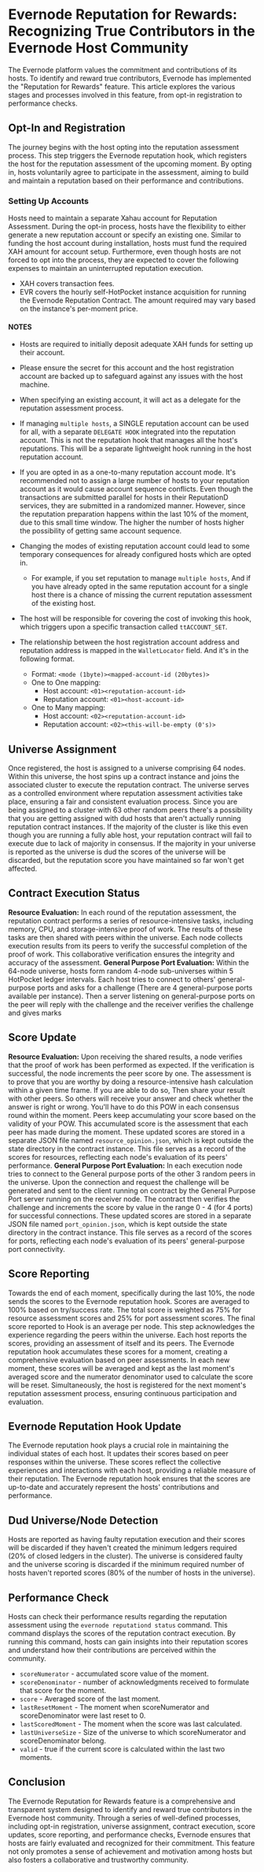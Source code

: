 # Evernode Reputation for Rewards: Recognizing True Contributors in the Evernode Host Community

The Evernode platform values the commitment and contributions of its hosts. To identify and reward true contributors, Evernode has implemented the "Reputation for Rewards" feature. This article explores the various stages and processes involved in this feature, from opt-in registration to performance checks.

## Opt-In and Registration

The journey begins with the host opting into the reputation assessment process. This step triggers the Evernode reputation hook, which registers the host for the reputation assessment of the upcoming moment. By opting in, hosts voluntarily agree to participate in the assessment, aiming to build and maintain a reputation based on their performance and contributions.

### Setting Up Accounts

Hosts need to maintain a separate Xahau account for Reputation Assessment. During the opt-in process, hosts have the flexibility to either generate a new reputation account or specify an existing one. Similar to funding the host account during installation, hosts must fund the required XAH amount for account setup. Furthermore, even though hosts are not forced to opt into the process, they are expected to cover the following expenses to maintain an uninterrupted reputation execution.

- XAH covers transaction fees.
- EVR covers the hourly self-HotPocket instance acquisition for running the Evernode Reputation Contract. The amount required may vary based on the instance's per-moment price.

#### NOTES 
- Hosts are required to initially deposit adequate XAH funds for setting up their account.
- Please ensure the secret for this account and the host registration account are backed up to safeguard against any issues with the host machine.
- When specifying an existing account, it will act as a delegate for the reputation assessment process.
- If managing `multiple hosts`, a SINGLE reputation account can be used for all, with a separate `DELEGATE HOOK` integrated into the reputation account. This is not the reputation hook that manages all the host's reputations. This will be a separate lightweight hook running in the host reputation account.
- If you are opted in as a one-to-many reputation account mode. It's recommended not to assign a large number of hosts to your reputation account as it would cause account sequence conflicts. Even though the transactions are submitted parallel for hosts in their ReputationD services, they are submitted in a randomized manner. However, since the reputation preparation happens within the last 10% of the moment, due to this small time window. The higher the number of hosts higher the possibility of getting same account sequence.
- Changing the modes of existing reputation account could lead to some temporary consequences for already configured hosts which are opted in.
  - For example, if you set reputation to manage `multiple hosts`, And if you have already opted in the same reputation account for a single host there is a chance of missing the current reputation assessment of the existing host.
- The host will be responsible for covering the cost of invoking this hook, which triggers upon a specific transaction called `ttACCOUNT_SET`.
- The relationship between the host registration account address and reputation address is mapped in the `WalletLocator` field. And it's in the following format.

  - Format: `<mode (1byte)><mapped-account-id (20bytes)>`
  - One to One mapping:
    - Host account: `<01><reputation-account-id>`
    - Reputation account: `<01><host-account-id>`
  - One to Many mapping:
    - Host account: `<02><reputation-account-id>`
    - Reputation account: `<02><this-will-be-empty (0's)>`

## Universe Assignment

Once registered, the host is assigned to a universe comprising 64 nodes. Within this universe, the host spins up a contract instance and joins the associated cluster to execute the reputation contract. The universe serves as a controlled environment where reputation assessment activities take place, ensuring a fair and consistent evaluation process.
Since you are being assigned to a cluster with 63 other random peers there's a possibility that you are getting assigned with dud hosts that aren't actually running reputation contract instances. If the majority of the cluster is like this even though you are running a fully able host, your reputation contract will fail to execute due to lack of majority in consensus.
If the majority in your universe is reported as the universe is dud the scores of the universe will be discarded, but the reputation score you have maintained so far won't get affected.

## Contract Execution Status

**Resource Evaluation:** In each round of the reputation assessment, the reputation contract performs a series of resource-intensive tasks, including memory, CPU, and storage-intensive proof of work. The results of these tasks are then shared with peers within the universe. Each node collects execution results from its peers to verify the successful completion of the proof of work. This collaborative verification ensures the integrity and accuracy of the assessment.
**General Purpose Port Evaluation:** Within the 64-node universe, hosts form random 4-node sub-universes within 5 HotPocket ledger intervals. Each host tries to connect to others' general-purpose ports and asks for a challenge (There are 4 general-purpose ports available per instance). Then a server listening on general-purpose ports on the peer will reply with the challenge and the receiver verifies the challenge and gives marks

## Score Update

**Resource Evaluation:** Upon receiving the shared results, a node verifies that the proof of work has been performed as expected. If the verification is successful, the node increments the peer score by one.
The assessment is to prove that you are worthy by doing a resource-intensive hash calculation within a given time frame. If you are able to do so, Then share your result with other peers. So others will receive your answer and check whether the answer is right or wrong. You'll have to do this POW in each consensus round within the moment. Peers keep accumulating your score based on the validity of your POW. This accumulated score is the assessment that each peer has made during the moment.
These updated scores are stored in a separate JSON file named `resource_opinion.json`, which is kept outside the state directory in the contract instance. This file serves as a record of the scores for resources, reflecting each node's evaluation of its peers' performance.
**General Purpose Port Evaluation:** In each execution node tries to connect to the General purpose ports of the other 3 random peers in the universe. Upon the connection and request the challenge will be generated and sent to the client running on contract by the General Purpose Port server running on the receiver node. The contract then verifies the challenge and increments the score by value in the range 0 - 4 (for 4 ports) for successful connections.
These updated scores are stored in a separate JSON file named `port_opinion.json`, which is kept outside the state directory in the contract instance. This file serves as a record of the scores for ports, reflecting each node's evaluation of its peers' general-purpose port connectivity.

## Score Reporting

Towards the end of each moment, specifically during the last 10%, the node sends the scores to the Evernode reputation hook.
Scores are averaged to 100% based on try/success rate. The total score is weighted as 75% for resource assessment scores and 25% for port assessment scores. The final score reported to Hook is an average per node.
This step acknowledges the experience regarding the peers within the universe. Each host reports the scores, providing an assessment of itself and its peers.
The Evernode reputation hook accumulates these scores for a moment, creating a comprehensive evaluation based on peer assessments. In each new moment, these scores will be averaged and kept as the last moment's averaged score and the numerator denominator used to calculate the score will be reset. Simultaneously, the host is registered for the next moment's reputation assessment process, ensuring continuous participation and evaluation.

## Evernode Reputation Hook Update

The Evernode reputation hook plays a crucial role in maintaining the individual states of each host. It updates their scores based on peer responses within the universe. These scores reflect the collective experiences and interactions with each host, providing a reliable measure of their reputation. The Evernode reputation hook ensures that the scores are up-to-date and accurately represent the hosts' contributions and performance.

## Dud Universe/Node Detection
Hosts are reported as having faulty reputation execution and their scores will be discarded if they haven't created the minimum ledgers required (20% of closed ledgers in the cluster). 
The universe is considered faulty and the universe scoring is discarded if the minimum required number of hosts haven't reported scores (80% of the number of hosts in the universe).

## Performance Check

Hosts can check their performance results regarding the reputation assessment using the `evernode reputationd status` command. This command displays the scores of the reputation contract execution. By running this command, hosts can gain insights into their reputation scores and understand how their contributions are perceived within the community.
- `scoreNumerator` - accumulated score value of the moment.
- `scoreDenominator` - number of acknowledgments received to formulate that score for the moment.
- `score` - Averaged score of the last moment.
- `lastResetMoment` - The moment when scoreNumerator and scoreDenominator were last reset to 0.
- `lastScoredMoment` - The moment when the score was last calculated.
- `lastUniverseSize` - Size of the universe to which scoreNumerator and scoreDenominator belong.
- `valid` - true if the current score is calculated within the last two moments.

## Conclusion

The Evernode Reputation for Rewards feature is a comprehensive and transparent system designed to identify and reward true contributors in the Evernode host community. Through a series of well-defined processes, including opt-in registration, universe assignment, contract execution, score updates, score reporting, and performance checks, Evernode ensures that hosts are fairly evaluated and recognized for their commitment. This feature not only promotes a sense of achievement and motivation among hosts but also fosters a collaborative and trustworthy community.
